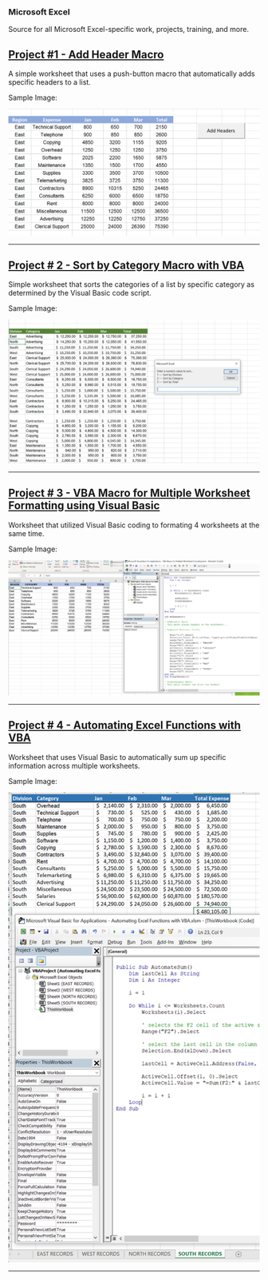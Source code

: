 ### Microsoft Excel

Source for all Microsoft Excel-specific work, projects, training, and more.

## [Project #1 - Add Header Macro](https://github.com/adam-patrick/Microsoft-Excel/blob/Training/AddHeader%20Macro.xlsm)

A simple worksheet that uses a push-button macro that automatically adds specific headers to a list.

Sample Image:

![AddHeaders Macro](https://github.com/adam-patrick/Microsoft-Excel/blob/images/push%20button%20macro.PNG "AH Macro")


***


## [Project # 2 - Sort by Category Macro with VBA](https://github.com/adam-patrick/Microsoft-Excel/blob/Training/Sort%20By%20Category%20Macro.xlsm)

Simple worksheet that sorts the categories of a list by specific category as determined by the Visual Basic code script.

Sample Image:

![Sort by Category](https://github.com/adam-patrick/Microsoft-Excel/blob/images/sory%20by%20category.PNG "Sort by Cat")


***


## [Project # 3 - VBA Macro for Multiple Worksheet Formatting using Visual Basic](https://github.com/adam-patrick/Microsoft-Excel/blob/Training/VBA%20Macro%20for%20Multiple%20Worksheet%20Formating.xlsm)

Worksheet that utilized Visual Basic coding to formating 4 worksheets at the same time.

Sample Image:

![VBA Multi](https://github.com/adam-patrick/Microsoft-Excel/blob/images/multi-worksheet%20formating.PNG "VBA Multi")


***


## [Project # 4 - Automating Excel Functions with VBA](https://github.com/adam-patrick/Microsoft-Excel/blob/Training/Automating%20Excel%20Functions%20with%20VBA.xlsm)

Worksheet that uses Visual Basic to automatically sum up specific information across multiple worksheets.

Sample Image:

![Auto Fun VBA](https://github.com/adam-patrick/Microsoft-Excel/blob/images/Automating%20Functions.PNG "Auto Fun VBA")


***


